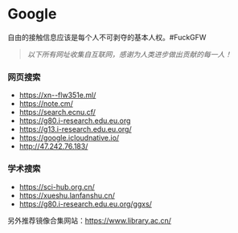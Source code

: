 # Google
自由的接触信息应该是每个人不可剥夺的基本人权。#FuckGFW

>*以下所有网址收集自互联网，感谢为人类进步做出贡献的每一人！*

### 网页搜索
* https://xn--flw351e.ml/
* https://note.cm/
* https://search.ecnu.cf/
* https://g80.i-research.edu.eu.org
* https://g13.i-research.edu.eu.org/
* https://google.icloudnative.io/
* http://47.242.76.183/




### 学术搜索
* https://sci-hub.org.cn/
* https://xueshu.lanfanshu.cn/
* https://g80.i-research.edu.eu.org/ggxs/



另外推荐镜像合集网站：https://www.library.ac.cn/
